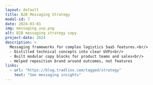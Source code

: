 ```yaml
---
layout: default
title: B2B Messaging Strategy
modal-id: 7
date: 2024-03-01
img: messaging_uvp.png
alt: B2B messaging strategy copy
project-date: 2024
description: >
  Messaging frameworks for complex logistics SaaS features.<br/>
  - Distilled technical concepts into clear UVPs<br/>
  - Built modular copy blocks for product teams and sales<br/>
  - Helped reposition brand around outcomes, not features
links:
  - url: "https://blog.tradlinx.com/tagged/strategy"
    text: "See messaging insights"
---
```

